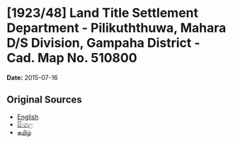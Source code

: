 # [1923/48] Land Title Settlement Department - Pilikuththuwa, Mahara D/S Division, Gampaha District - Cad. Map No. 510800

**Date:** 2015-07-16

## Original Sources

- [English](https://documents.gov.lk/view/extra-gazettes/2015/7/1923-48_E.pdf)
- [සිංහල](https://documents.gov.lk/view/extra-gazettes/2015/7/1923-48_S.pdf)
- [தமிழ்](https://documents.gov.lk/view/extra-gazettes/2015/7/1923-48_T.pdf)
